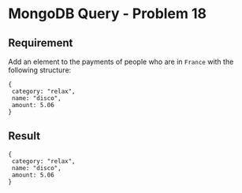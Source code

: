 # MongoDB Query - Problem 18

## Requirement

Add an element to the payments of people who are in `France` with the following structure:

```struc
{
 category: "relax",
 name: "disco",
 amount: 5.06
}

```


## Result

```result
{
 category: "relax",
 name: "disco",
 amount: 5.06
}

```
